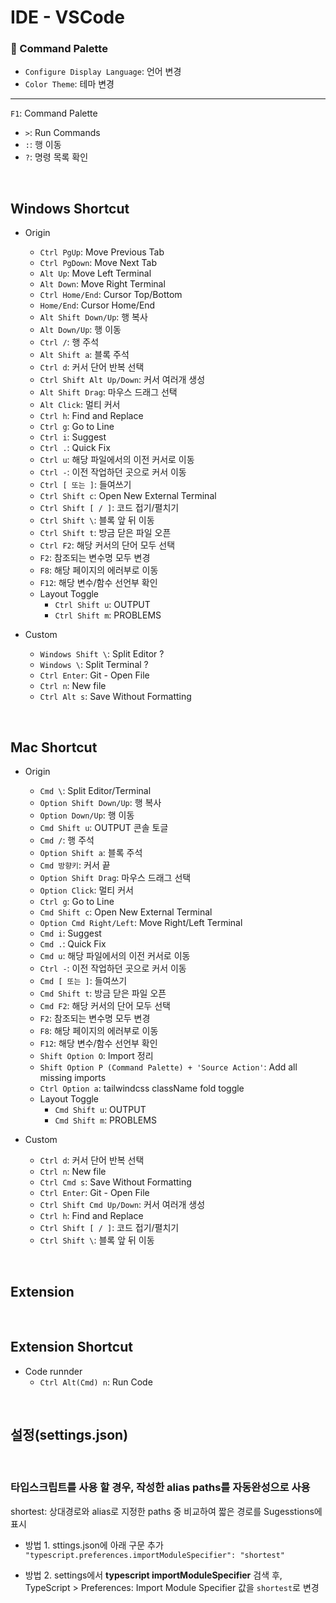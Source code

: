 # IDE - VSCode

### 🦋 Command Palette

- `Configure Display Language`: 언어 변경
- `Color Theme`: 테마 변경

---

`F1`: Command Palette

- `>`: Run Commands
- `:`: 행 이동
- `?`: 명령 목록 확인

<br />

## Windows Shortcut

- Origin

  - `Ctrl PgUp`: Move Previous Tab
  - `Ctrl PgDown`: Move Next Tab
  - `Alt Up`: Move Left Terminal
  - `Alt Down`: Move Right Terminal
  - `Ctrl Home/End`: Cursor Top/Bottom
  - `Home/End`: Cursor Home/End
  - `Alt Shift Down/Up`: 행 복사
  - `Alt Down/Up`: 행 이동
  - `Ctrl /`: 행 주석
  - `Alt Shift a`: 블록 주석
  - `Ctrl d`: 커서 단어 반복 선택
  - `Ctrl Shift Alt Up/Down`: 커서 여러개 생성
  - `Alt Shift Drag`: 마우스 드래그 선택
  - `Alt Click`: 멀티 커서
  - `Ctrl h`: Find and Replace
  - `Ctrl g`: Go to Line
  - `Ctrl i`: Suggest
  - `Ctrl .`: Quick Fix
  - `Ctrl u`: 해당 파일에서의 이전 커서로 이동
  - `Ctrl -`: 이전 작업하던 곳으로 커서 이동
  - `Ctrl [ 또는 ]`: 들여쓰기
  - `Ctrl Shift c`: Open New External Terminal
  - `Ctrl Shift [ / ]`: 코드 접기/펼치기
  - `Ctrl Shift \`: 블록 앞 뒤 이동
  - `Ctrl Shift t`: 방금 닫은 파일 오픈
  - `Ctrl F2`: 해당 커서의 단어 모두 선택
  - `F2`: 참조되는 변수명 모두 변경
  - `F8`: 해당 페이지의 에러부로 이동
  - `F12`: 해당 변수/함수 선언부 확인
  - Layout Toggle
    - `Ctrl Shift u`: OUTPUT
    - `Ctrl Shift m`: PROBLEMS

- Custom
  - `Windows Shift \`: Split Editor ?
  - `Windows \`: Split Terminal ?
  - `Ctrl Enter`: Git - Open File
  - `Ctrl n`: New file
  - `Ctrl Alt s`: Save Without Formatting

<br />

## Mac Shortcut

- Origin

  - `Cmd \`: Split Editor/Terminal
  - `Option Shift Down/Up`: 행 복사
  - `Option Down/Up`: 행 이동
  - `Cmd Shift u`: OUTPUT 콘솔 토글
  - `Cmd /`: 행 주석
  - `Option Shift a`: 블록 주석
  - `Cmd 방향키`: 커서 끝
  - `Option Shift Drag`: 마우스 드래그 선택
  - `Option Click`: 멀티 커서
  - `Ctrl g`: Go to Line
  - `Cmd Shift c`: Open New External Terminal
  - `Option Cmd Right/Left`: Move Right/Left Terminal
  - `Cmd i`: Suggest
  - `Cmd .`: Quick Fix
  - `Cmd u`: 해당 파일에서의 이전 커서로 이동
  - `Ctrl -`: 이전 작업하던 곳으로 커서 이동
  - `Cmd [ 또는 ]`: 들여쓰기
  - `Cmd Shift t`: 방금 닫은 파일 오픈
  - `Cmd F2`: 해당 커서의 단어 모두 선택
  - `F2`: 참조되는 변수명 모두 변경
  - `F8`: 해당 페이지의 에러부로 이동
  - `F12`: 해당 변수/함수 선언부 확인
  - `Shift Option O`: Import 정리
  - `Shift Option P (Command Palette) + 'Source Action'`: Add all missing imports
  - `Ctrl Option a`: tailwindcss className fold toggle
  - Layout Toggle
    - `Cmd Shift u`: OUTPUT
    - `Cmd Shift m`: PROBLEMS

- Custom
  - `Ctrl d`: 커서 단어 반복 선택
  - `Ctrl n`: New file
  - `Ctrl Cmd s`: Save Without Formatting
  - `Ctrl Enter`: Git - Open File
  - `Ctrl Shift Cmd Up/Down`: 커서 여러개 생성
  - `Ctrl h`: Find and Replace
  - `Ctrl Shift [ / ]`: 코드 접기/펼치기
  - `Ctrl Shift \`: 블록 앞 뒤 이동

<br />

## Extension

<br />

## Extension Shortcut

- Code runnder
  - `Ctrl Alt(Cmd) n`: Run Code

<br />

## 설정(settings.json)

<br />

### 타입스크립트를 사용 할 경우, 작성한 alias paths를 자동완성으로 사용

shortest: 상대경로와 alias로 지정한 paths 중 비교하여 짧은 경로를 Sugesstions에 표시

- 방법 1. sttings.json에 아래 구문 추가\
  `"typescript.preferences.importModuleSpecifier": "shortest"`

- 방법 2. settings에서 **typescript importModuleSpecifier** 검색 후,\
  TypeScript > Preferences: Import Module Specifier 값을 `shortest`로 변경
